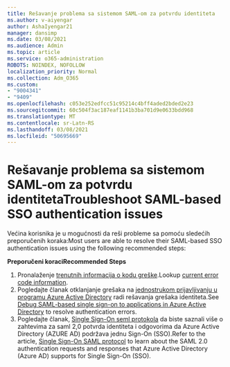 ```yaml
---
title: Rešavanje problema sa sistemom SAML-om za potvrdu identiteta
ms.author: v-aiyengar
author: AshaIyengar21
manager: dansimp
ms.date: 03/08/2021
ms.audience: Admin
ms.topic: article
ms.service: o365-administration
ROBOTS: NOINDEX, NOFOLLOW
localization_priority: Normal
ms.collection: Adm_O365
ms.custom:
- "9004341"
- "9409"
ms.openlocfilehash: c053e252edfcc51c95214c4bff4aded2bded2e23
ms.sourcegitcommit: 60c504f3ac187eaf1141b3ba701d9e0633bdd968
ms.translationtype: MT
ms.contentlocale: sr-Latn-RS
ms.lasthandoff: 03/08/2021
ms.locfileid: "50695669"
---
```

# <a name="troubleshoot-saml-based-sso-authentication-issues"></a><span data-ttu-id="a666a-102">Rešavanje problema sa sistemom SAML-om za potvrdu identiteta</span><span class="sxs-lookup"><span data-stu-id="a666a-102">Troubleshoot SAML-based SSO authentication issues</span></span>

<span data-ttu-id="a666a-103">Većina korisnika je u mogućnosti da reši probleme sa pomoću sledećih preporučenih koraka:</span><span class="sxs-lookup"><span data-stu-id="a666a-103">Most users are able to resolve their SAML-based SSO authentication issues using the following recommended steps:</span></span>

<span data-ttu-id="a666a-104">**Preporučeni koraci**</span><span class="sxs-lookup"><span data-stu-id="a666a-104">**Recommended Steps**</span></span>
1. <span data-ttu-id="a666a-105">Pronalaženje [trenutnih informacija o kodu greške](https://docs.microsoft.com/azure/active-directory/develop/reference-aadsts-error-codes#lookup-current-error-code-information).</span><span class="sxs-lookup"><span data-stu-id="a666a-105">Lookup [current error code information](https://docs.microsoft.com/azure/active-directory/develop/reference-aadsts-error-codes#lookup-current-error-code-information).</span></span>
1. <span data-ttu-id="a666a-106">Pogledajte članak otklanjanje grešaka na [jednostrukom prijavljivanju u programu Azure Active Directory](https://docs.microsoft.com/azure/active-directory/manage-apps/debug-saml-sso-issues) radi rešavanja grešaka identiteta.</span><span class="sxs-lookup"><span data-stu-id="a666a-106">See [Debug SAML-based single sign-on to applications in Azure Active Directory](https://docs.microsoft.com/azure/active-directory/manage-apps/debug-saml-sso-issues) to resolve authentication errors.</span></span>
1. <span data-ttu-id="a666a-107">Pogledajte članak, [Single Sign-On seml protokola](https://docs.microsoft.com/azure/active-directory/develop/single-sign-on-saml-protocol) da biste saznali više o zahtevima za saml 2,0 potvrda identiteta i odgovorima da Azure Active Directory (AZURE AD) podržava jednu Sign-On (SSO).</span><span class="sxs-lookup"><span data-stu-id="a666a-107">Refer to the article, [Single Sign-On SAML protocol](https://docs.microsoft.com/azure/active-directory/develop/single-sign-on-saml-protocol) to learn about the SAML 2.0 authentication requests and responses that Azure Active Directory (Azure AD) supports for Single Sign-On (SSO).</span></span>


